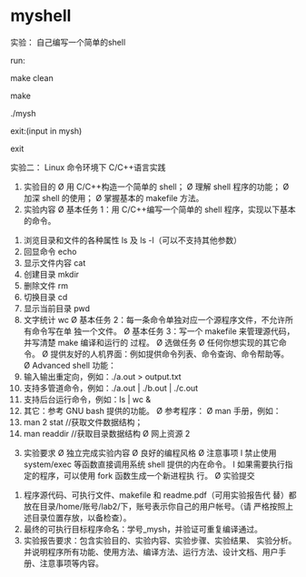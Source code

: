 # myshell
实验：
自己编写一个简单的shell

run:

make clean

make

./mysh

exit:(input in mysh)

exit 


实验二： Linux 命令环境下 C/C++语言实践
1. 实验目的
Ø 用 C/C++构造一个简单的 shell；
Ø 理解 shell 程序的功能；
Ø 加深 shell 的使用；
Ø 掌握基本的 makefile 方法。
2. 实验内容
Ø 基本任务 1：用 C/C++编写一个简单的 shell 程序，实现以下基本的命令。
1) 浏览目录和文件的各种属性 ls 及 ls -l（可以不支持其他参数）
2) 回显命令 echo
3) 显示文件内容 cat
4) 创建目录 mkdir
5) 删除文件 rm
6) 切换目录 cd
7) 显示当前目录 pwd
8) 文字统计 wc
Ø 基本任务 2：每一条命令单独对应一个源程序文件，不允许所有命令写在单
独一个文件。
Ø 基本任务 3：写一个 makefile 来管理源代码，并写清楚 make 编译和运行的
过程。
Ø 选做任务
Ø 任何你想实现的其它命令。
Ø 提供友好的人机界面：例如提供命令列表、命令查询、命令帮助等。
Ø Advanced shell 功能：
1) 输入输出重定向，例如：./a.out > output.txt
2) 支持多管道命令，例如：./a.out | ./b.out | ./c.out
3) 支持后台运行命令，例如：ls | wc &
4) 其它：参考 GNU bash 提供的功能。
Ø 参考程序：
Ø man 手册，例如：
1) man 2 stat //获取文件数据结构；
2) man readdir //获取目录数据结构
Ø 网上资源
2
3. 实验要求
Ø 独立完成实验内容
Ø 良好的编程风格
Ø 注意事项
l 禁止使用 system/exec 等函数直接调用系统 shell 提供的内在命令。
l 如果需要执行指定的程序，可以使用 fork 函数生成一个新进程执
行。
Ø 实验提交
1) 程序源代码、可执行文件、makefile 和 readme.pdf（可用实验报告代
替）都放在目录/home/账号/lab2/下，账号表示你自己的用户帐号。（请
严格按照上述目录位置存放，以备检查）。
2) 最终的可执行目标程序命名：学号_mysh，并验证可重复编译通过。
3) 实验报告要求：包含实验目的、实验内容、实验步骤、实验结果、
实验分析。并说明程序所有功能、使用方法、编译方法、运行方法、设计文档、用户手册、注意事项等内容。

